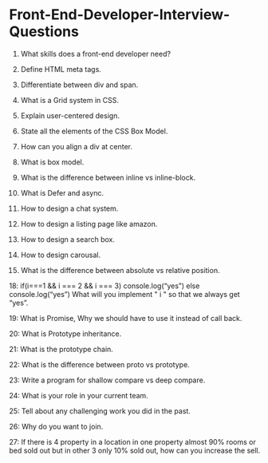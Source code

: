 # Front-End-Developer-Interview-Questions
1. What skills does a front-end developer need?

2. Define HTML meta tags.

3. Differentiate between div and span.

4. What is a Grid system in CSS.

5. Explain user-centered design.

6. State all the elements of the CSS Box Model.

7. How can you align a div at center.

8. What is box model.

9. What is the difference between inline vs inline-block.

10. What is Defer and async.

11. How to design a chat system.

12. How to design a listing page like amazon.

13. How to design a search box.

14. How to design carousal.

15. What is the difference between absolute vs relative position.

18: if(i===1 && i === 2 && i === 3) console.log(“yes”) else console.log(“yes”) What will you implement " i " so that we always get “yes”.

19: What is Promise, Why we should have to use it instead of call back.

20: What is Prototype inheritance.

21: What is the prototype chain.

22: What is the difference between proto vs prototype.

23: Write a program for shallow compare vs deep compare.

24: What is your role in your current team.

25: Tell about any challenging work you did in the past.

26: Why do you want to join.

27: If there is 4 property in a location in one property almost 90% rooms or bed sold out but in other 3 only 10% sold out, how can you increase the sell.
